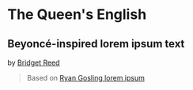 # The Queen's English
## Beyoncé-inspired lorem ipsum text
by [Bridget Reed](https://bridgetcreed..github.com/)
> Based on [Ryan Gosling lorem ipsum](https://github.com/ahoef/rygo-ipsum)